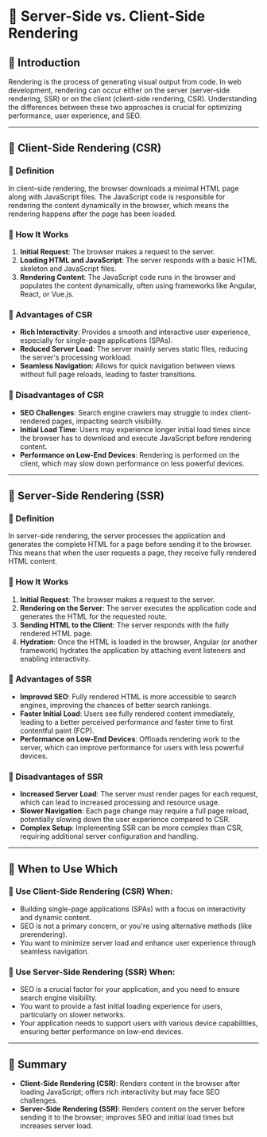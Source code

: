 # **🚀 Server-Side vs. Client-Side Rendering**  

## **🔹 Introduction**  
Rendering is the process of generating visual output from code. In web development, rendering can occur either on the server (server-side rendering, SSR) or on the client (client-side rendering, CSR). Understanding the differences between these two approaches is crucial for optimizing performance, user experience, and SEO.

---

## **🔹 Client-Side Rendering (CSR)**  

### **📌 Definition**  
In client-side rendering, the browser downloads a minimal HTML page along with JavaScript files. The JavaScript code is responsible for rendering the content dynamically in the browser, which means the rendering happens after the page has been loaded.

### **📌 How It Works**  
1. **Initial Request**: The browser makes a request to the server.
2. **Loading HTML and JavaScript**: The server responds with a basic HTML skeleton and JavaScript files.
3. **Rendering Content**: The JavaScript code runs in the browser and populates the content dynamically, often using frameworks like Angular, React, or Vue.js.

### **📌 Advantages of CSR**  
- **Rich Interactivity**: Provides a smooth and interactive user experience, especially for single-page applications (SPAs).
- **Reduced Server Load**: The server mainly serves static files, reducing the server's processing workload.
- **Seamless Navigation**: Allows for quick navigation between views without full page reloads, leading to faster transitions.

### **📌 Disadvantages of CSR**  
- **SEO Challenges**: Search engine crawlers may struggle to index client-rendered pages, impacting search visibility.
- **Initial Load Time**: Users may experience longer initial load times since the browser has to download and execute JavaScript before rendering content.
- **Performance on Low-End Devices**: Rendering is performed on the client, which may slow down performance on less powerful devices.

---

## **🔹 Server-Side Rendering (SSR)**  

### **📌 Definition**  
In server-side rendering, the server processes the application and generates the complete HTML for a page before sending it to the browser. This means that when the user requests a page, they receive fully rendered HTML content.

### **📌 How It Works**  
1. **Initial Request**: The browser makes a request to the server.
2. **Rendering on the Server**: The server executes the application code and generates the HTML for the requested route.
3. **Sending HTML to the Client**: The server responds with the fully rendered HTML page.
4. **Hydration**: Once the HTML is loaded in the browser, Angular (or another framework) hydrates the application by attaching event listeners and enabling interactivity.

### **📌 Advantages of SSR**  
- **Improved SEO**: Fully rendered HTML is more accessible to search engines, improving the chances of better search rankings.
- **Faster Initial Load**: Users see fully rendered content immediately, leading to a better perceived performance and faster time to first contentful paint (FCP).
- **Performance on Low-End Devices**: Offloads rendering work to the server, which can improve performance for users with less powerful devices.

### **📌 Disadvantages of SSR**  
- **Increased Server Load**: The server must render pages for each request, which can lead to increased processing and resource usage.
- **Slower Navigation**: Each page change may require a full page reload, potentially slowing down the user experience compared to CSR.
- **Complex Setup**: Implementing SSR can be more complex than CSR, requiring additional server configuration and handling.

---

## **🔹 When to Use Which**  

### **📌 Use Client-Side Rendering (CSR) When**:  
- Building single-page applications (SPAs) with a focus on interactivity and dynamic content.
- SEO is not a primary concern, or you're using alternative methods (like prerendering).
- You want to minimize server load and enhance user experience through seamless navigation.

### **📌 Use Server-Side Rendering (SSR) When**:  
- SEO is a crucial factor for your application, and you need to ensure search engine visibility.
- You want to provide a fast initial loading experience for users, particularly on slower networks.
- Your application needs to support users with various device capabilities, ensuring better performance on low-end devices.

---

## **🚀 Summary**  
- **Client-Side Rendering (CSR)**: Renders content in the browser after loading JavaScript; offers rich interactivity but may face SEO challenges.
- **Server-Side Rendering (SSR)**: Renders content on the server before sending it to the browser; improves SEO and initial load times but increases server load.